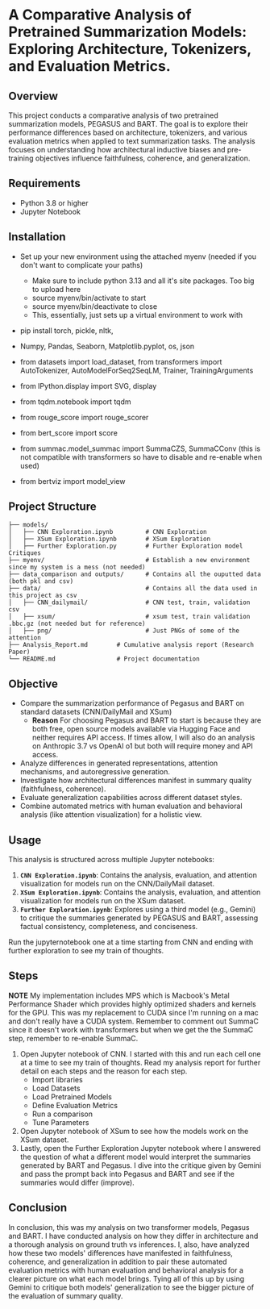# A Comparative Analysis of Pretrained Summarization Models: Exploring Architecture, Tokenizers, and Evaluation Metrics.
## Overview 
This project conducts a comparative analysis of two pretrained summarization models, PEGASUS and BART. The goal is to explore their performance differences based on architecture, tokenizers, and various evaluation metrics when applied to text summarization tasks. The analysis focuses on understanding how architectural inductive biases and pre-training objectives influence faithfulness, coherence, and generalization. 

## Requirements 
* Python 3.8 or higher
* Jupyter Notebook

## Installation
* Set up your new environment using the attached myenv (needed if you don't want to complicate your paths)
    * Make sure to include python 3.13 and all it's site packages. Too big to upload here
    * source myenv/bin/activate to start
    * source myenv/bin/deactivate to close
    * This, essentially, just sets up a virtual environment to work with

* pip install torch, pickle, nltk,
* Numpy, Pandas, Seaborn, Matplotlib.pyplot, os, json
* from datasets import load_dataset, from transformers import AutoTokenizer, AutoModelForSeq2SeqLM, Trainer, TrainingArguments
* from IPython.display import SVG, display
* from tqdm.notebook import tqdm
* from rouge_score import rouge_scorer
* from bert_score import score
* from summac.model_summac import SummaCZS, SummaCConv (this is not compatible with transformers so have to disable and re-enable when used)
* from bertviz import model_view

## Project Structure
```
├── models/
│   ├── CNN Exploration.ipynb         # CNN Exploration
│   ├── XSum Exploration.ipynb        # XSum Exploration
│   ├── Further Exploration.py        # Further Exploration model Critiques 
├── myenv/                            # Establish a new environment since my system is a mess (not needed)
├── data_comparison and outputs/      # Contains all the ouputted data (both pkl and csv)
├── data/                             # Contains all the data used in this project as csv
│   ├── CNN_dailymail/                # CNN test, train, validation csv
│   ├── xsum/                         # xsum test, train validation .bbc.gz (not needed but for reference)
│   ├── png/                          # Just PNGs of some of the attention
├── Analysis_Report.md        # Cumulative analysis report (Research Paper) 
└── README.md                 # Project documentation
```
## Objective   
* Compare the summarization performance of Pegasus and BART on standard datasets (CNN/DailyMail and XSum)
    * **Reason** For choosing Pegasus and BART to start is because they are both free, open source models available via Hugging Face and neither requires API access. If times allow, I will also do an analysis on Anthropic 3.7 vs OpenAI o1 but both will require money and API access.   
* Analyze differences in generated representations, attention mechanisms, and autoregressive generation.
* Investigate how architectural differences manifest in summary quality (faithfulness, coherence).
* Evaluate generalization capabilities across different dataset styles.
* Combine automated metrics with human evaluation and behavioral analysis (like attention visualization) for a holistic view.

## Usage   
This analysis is structured across multiple Jupyter notebooks:   
1.  **`CNN Exploration.ipynb`**: Contains the analysis, evaluation, and attention visualization for models run on the CNN/DailyMail dataset.
2.  **`XSum Exploration.ipynb`**: Contains the analysis, evaluation, and attention visualization for models run on the XSum dataset.
3.  **`Further Exploration.ipynb`**: Explores using a third model (e.g., Gemini) to critique the summaries generated by PEGASUS and BART, assessing factual consistency, completeness, and conciseness.

Run the jupyternotebook one at a time starting from CNN and ending with further exploration to see my train of thoughts.

## Steps   
**NOTE** My implementation includes MPS which is Macbook's Metal Performance Shader which provides highly optimized shaders and kernels for the GPU. This was my replacement to CUDA since I'm running on a mac and don't really have a CUDA system. Remember to comment out SummaC since it doesn't work with transformers but when we get the the SummaC step, remember to re-enable SummaC.
1. Open Jupyter notebook of CNN. I started with this and run each cell one at a time to see my train of thoughts. Read my analysis report for further detail on each steps and the reason for each step.
    * Import libraries
    * Load Datasets
    * Load Pretrained Models
    * Define Evaluation Metrics
    * Run a comparison
    * Tune Parameters
2. Open Jupyter notebook of XSum to see how the models work on the XSum dataset.
3. Lastly, open the Further Exploration Jupyter notebook where I answered the question of what a different model would interpret the summaries generated by BART and Pegasus. I dive into the critique given by Gemini and pass the prompt back into Pegasus and BART and see if the summaries would differ (improve).

## Conclusion   
In conclusion, this was my analysis on two transformer models, Pegasus and BART. I have conducted analysis on how they differ in architecture and a thorough analysis on ground truth vs inferences. I, also, have analyzed how these two models' differences have manifested in faithfulness, coherence, and generalization in addition to pair these automated evaluation metrics with human evaluation and behavioral analysis for a clearer picture on what each model brings. Tying all of this up by using Gemini to critique both models' generalization to see the bigger picture of the evaluation of summary quality.   
